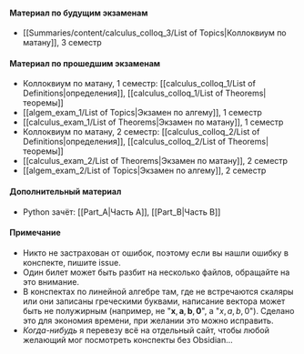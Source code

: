 #### Материал по будущим экзаменам
- [[Summaries/content/calculus_colloq_3/List of Topics|Коллоквиум по матану]], 3 семестр

#### Материал по прошедшим экзаменам
- Коллоквиум по матану, 1 семестр: [[calculus_colloq_1/List of Definitions|определения]], [[calculus_colloq_1/List of Theorems|теоремы]]
- [[algem_exam_1/List of Topics|Экзамен по алгему]], 1 семестр
- [[calculus_exam_1/List of Theorems|Экзамен по матану]], 1 семестр
- Коллоквиум по матану, 2 семестр: [[calculus_colloq_2/List of Definitions|определения]], [[calculus_colloq_2/List of Theorems|теоремы]]
- [[calculus_exam_2/List of Theorems|Экзамен по матану]], 2 семестр
- [[algem_exam_2/List of Topics|Экзамен по алгему]], 2 семестр

#### Дополнительный материал
- Python зачёт: [[Part_A|Часть A]], [[Part_B|Часть B]]

#### Примечание
- Никто не застрахован от ошибок, поэтому если вы нашли ошибку в конспекте, пишите issue.
- Один билет может быть разбит на несколько файлов, обращайте на это внимание.
- В конспектах по линейной алгебре там, где не встречаются скаляры или они записаны греческими буквами, написание вектора может быть не полужирным (например, не "$\mathbf{x}, \mathbf{a}, \mathbf{b}, \mathbf{0}$", а "$x, a, b, 0$"). Сделано это для экономия времени, при желании это можно исправить.
- *Когда-нибудь* я перевезу всё на отдельный сайт, чтобы любой желающий мог посмотреть конспекты без Obsidian...